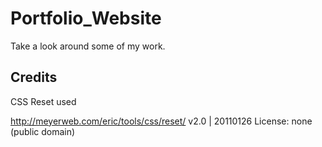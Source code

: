# Portfolio_Website
Take a look around some of my work.














## Credits

CSS Reset used

http://meyerweb.com/eric/tools/css/reset/ 
   v2.0 | 20110126
   License: none (public domain)